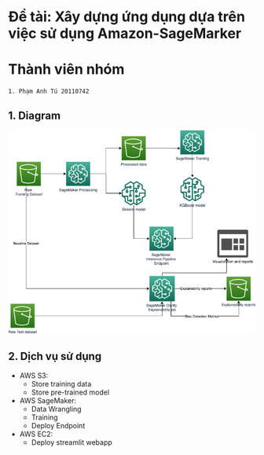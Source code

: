 # Đề tài: Xây dựng ứng dụng dựa trên việc sử dụng Amazon-SageMarker 

# Thành viên nhóm
>
    1. Phạm Anh Tú 20110742

## 1. Diagram
![](./assets/diagrams.png)
## 2. Dịch vụ sử dụng
-   AWS S3:
    -   Store training data
    -   Store pre-trained model
-   AWS SageMaker:
    -   Data Wrangling
    -   Training
    -   Deploy Endpoint
-   AWS EC2:
    -   Deploy streamlit webapp